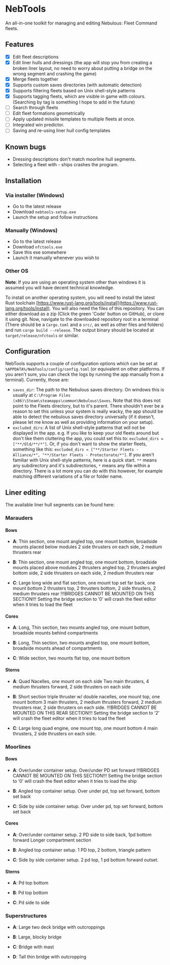 # NebTools

An all-in-one toolkit for managing and editing Nebulous: Fleet Command fleets.

## Features
 - [x] Edit fleet descriptions
 - [x] Edit liner hulls and dressings (the app will stop you from creating a broken liner layout, no need to worry about putting a bridge on the wrong segment and crashing the game)
 - [x] Merge fleets together
 - [x] Supports custom saves directories (with automatic detection)
 - [x] Supports filtering fleets based on Unix shell-style patterns
 - [x] Supports tagging fleets, which are visible in game with colours. (Searching by tag is something I hope to add in the future)
 - [ ] Search through fleets
 - [ ] Edit fleet formations geometrically
 - [ ] Apply updated missile templates to multiple fleets at once.
 - [ ] Integrated win predictor.
 - [ ] Saving and re-using liner hull config templates

## Known bugs
 - Dressing descriptions don't match moorline hull segments.
 - Selecting a fleet with - ships crashes the program.

## Installation
### Via installer (Windows)
 - Go to the latest release
 - Download `nebtools-setup.exe`
 - Launch the setup and follow instructions

### Manually (Windows)
 - Go to the latest release
 - Download `nfctools.exe`
 - Save this exe somewhere
 - Launch it manually whenever you wish to

### Other OS
**Note**: If you are using an operating system other than windows it is assumed you will have decent technical knowledge.

To install on another operating system, you will need to install the latest Rust toolchain [https://www.rust-lang.org/tools/install](https://www.rust-lang.org/tools/install). You will also need the files of this repository. You can either download as a zip (Click the green 'Code' button on GitHub), or clone it using git.
Now, navigate to the downloaded repository root in a terminal (There should be a `Cargo.toml` and a `src/`, as well as other files and folders) and run `cargo build --release`. The output binary should be located at `target/release/nfctools` or similar.

## Configuration
NebTools supports a couple of configuration options which can be set at `%APPDATA%/NebTools/config/config.toml` (or equivalent on other platforms. If you aren't sure, you can check the logs by running the app manually from a terminal). Currently, those are:
 - `saves_dir`: The path to the Nebulous saves directory. On windows this is usually at `C:\Program Files (x86)\Steam\steamapps\common\Nebulous\Saves`. Note that this does not point to the Fleets directory, but to it's parent. There shouldn't ever be a reason to set this unless your system is really wacky, the app should be able to detect the nebulous saves directory universally (if it doesn't, please let me know as well as providing information on your setup).
 - `excluded_dirs`: A list of Unix shell-style patterns that will not be displayed in the app. e.g. If you like to keep your old fleets around but don't like them cluttering the app, you could set this to: `excluded_dirs = ["**/Old/**/*"]`. Or, if you don't want to show the starter fleets, something like this: `excluded_dirs = ["**/Starter Fleets - Alliance/*", "**/Starter Fleets - Protectorate/*"]`.
 If you aren't familiar with Unix shell-style patterns, here is a quick start. `**` means any subdirectory and it's subdirectories, `*` means any file within a directory. There is a lot more you can do with this however, for example matching different variations of a file or folder name.

## Liner editing
The available liner hull segments can be found here:

### Marauders
#### Bows
 - **A**: Thin section, one mount angled top, one mount bottom, broadside mounts placed below modules
2 side thrusters on each side, 2 medium thrusters rear

 - **B**: Thin section, one mount angled top, one mount bottom, broadside mounts placed above modules
2 thrusters angled top, 2 thrusters angled bottom side, 2 side thrusters on each side, 2 medium thrusters rear

 - **C**: Large long wide and flat section, one mount top set far back, one mount bottom
2 thrusters top, 2 thrusters bottom, 2 side thrusters, 2 medium thrusters rear
!!!BRIDGES CANNOT BE MOUNTED ON THIS SECTION!!!
Setting the bridge section to ‘0’ will crash the fleet editor when it tries to load the fleet

#### Cores
 - **A**: Long, Thin section, two mounts angled top, one mount bottom, broadside mounts behind compartments

 - **B**: Long, Thin section, two mounts angled top, one mount bottom, broadside mounts ahead of compartments

 - **C**: Wide section, two mounts flat top, one mount bottom

#### Sterns
 - **A**: Quad Nacelles, one mount on each side
Two main thrusters, 4 medium thrusters forward, 2 side thrusters on each side

 - **B**: Short section triple thruster w/ double nacelles, one mount top, one mount bottom
3 main thrusters, 2 medium thrusters forward, 2 medium thrusters rear, 2 side thrusters on each side.
!!!BRIDGES CANNOT BE MOUNTED ON THIS REAR SECTION!!!
Setting the bridge section to ‘2’ will crash the fleet editor when it tries to load the fleet

 - **C**: Large long quad engine, one mount top, one mount bottom
4 main thrusters, 2 side thrusters on each side.

### Moorlines
#### Bows
 - **A**: Over/under container setup. Over/under PD set forward
!!!BRIDGES CANNOT BE MOUNTED ON THIS SECTION!!!
Setting the bridge section to ‘0’ will crash the fleet editor when it tries to load the ship

 - **B**: Angled top container setup. Over under pd, top set forward, bottom set back

 - **C**: Side by side container setup. Over under pd, top set forward, bottom set back

#### Cores
 - **A**: Over/under container setup. 2 PD side to side back, 1pd bottom forward
Longer compartment section

 - **B**: Angled top container setup. 1 PD top, 2 bottom, triangle pattern

 - **C**: Side by side container setup. 2 pd top, 1 pd bottom forward outset.

#### Sterns
 - **A**: Pd top bottom

 - **B**: Pd top bottom

 - **C**: Pd side to side

### Superstructures
 - **A**: Large two deck bridge with outcroppings 

 - **B**: Large, blocky bridge

 - **C**: Bridge with mast

 - **D**: Tall thin bridge with outcropping
